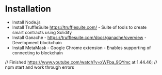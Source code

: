 # Installation

- Install Node.js
- Install TruffleSuite https://trufflesuite.com/ - Suite of tools to create smart contracts using Solidity
- Install Ganache - https://trufflesuite.com/docs/ganache/overview - Development blockchain
- Install MetaMask - Google Chrome extension - Enables supporting of connecting to blockchain

// Finished https://www.youtube.com/watch?v=xWFba_9QYmc at 1.44.46;
// npm start and work through errors
